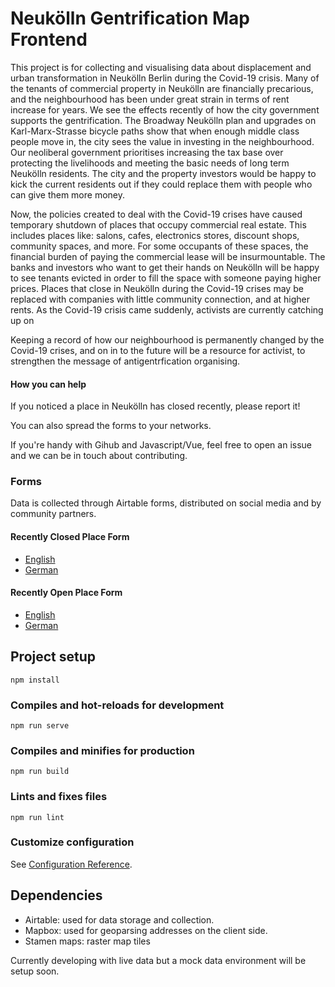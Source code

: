 # Neukölln Gentrification Map Frontend

This project is for collecting and visualising data about displacement and urban transformation in Neukölln Berlin during the Covid-19 crisis. Many of the tenants of commercial property in Neukölln are financially precarious, and the neighbourhood has been under great strain in terms of rent increase for years. We see the effects recently of how the city government supports the gentrification. The Broadway Neukölln plan and upgrades on Karl-Marx-Strasse bicycle paths show that when enough middle class people move in, the city sees the value in investing in the neighbourhood. Our neoliberal government prioritises increasing the tax base over protecting the livelihoods and meeting the basic needs of long term Neukölln residents. The city and the property investors would be happy to kick the current residents out if they could replace them with people who can give them more money.

Now, the policies created to deal with the Covid-19 crises have caused temporary shutdown of places that occupy commercial real estate. This includes places like: salons, cafes, electronics stores, discount shops, community spaces, and more. For some occupants of these spaces, the financial burden of paying the commercial lease will be insurmountable. The banks and investors who want to get their hands on Neukölln will be happy to see tenants evicted in order to fill the space with someone paying higher prices. Places that close in Neukölln during the Covid-19 crises may be replaced with companies with little community connection, and at higher rents. As the Covid-19 crisis came suddenly, activists are currently catching up on

Keeping a record of how our neighbourhood is permanently changed by the Covid-19 crises, and on in to the future will be a resource for activist, to strengthen the message of antigentrfication organising.

#### How you can help

If you noticed a place in Neukölln has closed recently, please report it!

You can also spread the forms to your networks.

If you're handy with Gihub and Javascript/Vue, feel free to open an issue and we can be in touch about contributing.

### Forms

Data is collected through Airtable forms, distributed on social media and by community partners.

#### Recently Closed Place Form

- [English](https://airtable.com/shrOgkjNoVXR5dYJt)
- [German](https://airtable.com/tbl3a2HAYejnyw7uu/viwTWaWiJFE14QPAd?blocks=show)

#### Recently Open Place Form

- [English](https://airtable.com/tblRgrRKbQv2LyspL/viwmSrBbG4IhTe4m7?blocks=show)
- [German](https://airtable.com/tblRgrRKbQv2LyspL/viwd3kqFPDmIIQHJf?blocks=show)

## Project setup

```
npm install
```

### Compiles and hot-reloads for development

```
npm run serve
```

### Compiles and minifies for production

```
npm run build
```

### Lints and fixes files

```
npm run lint
```

### Customize configuration

See [Configuration Reference](https://cli.vuejs.org/config/).

## Dependencies

- Airtable: used for data storage and collection.
- Mapbox: used for geoparsing addresses on the client side.
- Stamen maps: raster map tiles

Currently developing with live data but a mock data environment will be setup soon.
